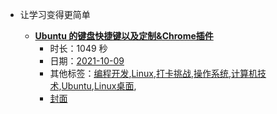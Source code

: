 - 让学习变得更简单

    - **[Ubuntu 的键盘快捷键以及定制&Chrome插件](https://www.bilibili.com/video/BV1pU4y1w73e)**
        - 时长：1049 秒
        - 日期：[2021-10-09](../month/202110.md)
        - 其他标签：[编程开发](../tags/编程开发.md),[Linux](../tags/Linux.md),[打卡挑战](../tags/打卡挑战.md),[操作系统](../tags/操作系统.md),[计算机技术](../tags/计算机技术.md),[Ubuntu](../tags/Ubuntu.md),[Linux桌面](../tags/Linux桌面.md),
        - [封面](http://i0.hdslb.com/bfs/archive/c2c8d6d626115e9b7a7dbfffa07f5e059f372f59.jpg)
